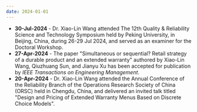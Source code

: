 ```yaml
---
date: 2024-01-01
---
```

<ul>
  <li><b>30-Jul-2024</b> - Dr. Xiao-Lin Wang attended The 12th Quality & Reliability Science and Technology Symposium held by Peking University, in Beijing, China, during 26-29 Jul 2024, and served as an examiner for the Doctoral Workshop.</li>
  <li><b>27-Apr-2024</b> - The paper "Simultaneous or sequential? Retail strategy of a durable product and an extended warranty" authored by Xiao-Lin Wang, Qiuzhuang Sun, and Jianyu Xu has been accepted for publication by <i>IEEE Transactions on Engineering Management</i>.</li>
  <li><b>20-Apr-2024</b> - Dr. Xiao-Lin Wang attended the Annual Conference of the Reliability Branch of the Operations Research Society of China (ORSC) held in Chengdu, China, and delivered an invited talk titled "Design and Pricing of Extended Warranty Menus Based on Discrete Choice Models".</li>
<ul>
